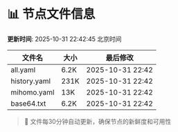 # 📊 节点文件信息

**更新时间**: 2025-10-31 22:42:45 北京时间

| 文件名 | 大小 | 最后修改 |
|--------|------|----------|
| all.yaml | 6.2K | 2025-10-31 22:42 |
| history.yaml | 231K | 2025-10-31 22:42 |
| mihomo.yaml | 13K | 2025-10-31 22:42 |
| base64.txt | 6.2K | 2025-10-31 22:42 |

> 🔄 文件每30分钟自动更新，确保节点的新鲜度和可用性
